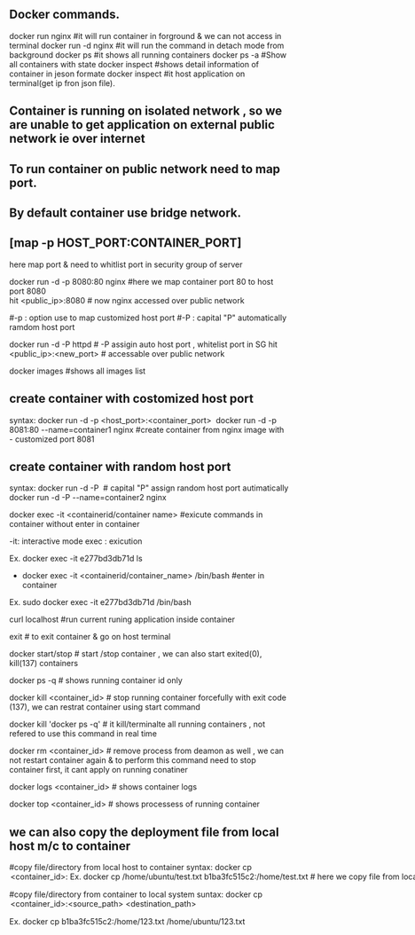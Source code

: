 ## Docker commands.

docker run nginx                                   #it will run container in forground & we can not access in terminal 
docker run -d nginx                                #it will run the command in detach mode from background
docker ps                                     #it shows all running containers
docker ps -a                                  #Show all containers with state
docker inspect <container id>                 #shows detail information of container in jeson formate
docker inspect <container ip>                 #it host application on terminal(get ip fron json file).

## Container is running on isolated network , so we are unable to get application on external public network ie over internet 
## To run container on public network need to map port.
## By default container use bridge network.

## [map -p HOST_PORT:CONTAINER_PORT]   
here map port & need to whitlist port in security group of server

docker run -d -p 8080:80 nginx                  #here we map container port 80 to host port 8080   
hit <public_ip>:8080                                 # now nginx accessed over public network

 #-p : option use to map customized host port
 #-P : capital "P" automatically ramdom host port

docker run -d -P httpd                           # -P assigin auto host port , whitelist port in SG 
hit <public_ip>:<new_port>                            # accessable over public network 

  
 docker images                                      #shows all images list
  
## create container with costomized host port
  syntax: docker run -d -p <host_port>:<container_port> <image name>
 docker run -d -p 8081:80 --name=container1 nginx                 #create container from nginx image with - customized port 8081

 ## create container with random host port
  syntax: docker run -d -P <image name>                               # capital "P" assign random host port autimatically
 docker run -d -P --name=container2 nginx    

 docker exec -it <containerid/container name> <command>        #exicute commands in container without enter in container

 -it: interactive mode
 exec : exicution 

 Ex.
 docker exec -it e277bd3db71d ls


 - docker exec -it <containerid/container_name> /bin/bash                 #enter in container

 Ex.
 sudo docker exec -it e277bd3db71d /bin/bash

 curl localhost                                 #run current runing application inside container

 exit                                           # to exit container & go on host terminal


 docker start/stop <container id>               # start /stop container , we can also start exited(0), kill(137) containers

 docker ps -q                                   # shows running container id only

 docker kill <container_id>                     # stop running container forcefully  with exit code (137), we can restrat container using start command 

docker kill 'docker ps -q'                      # it kill/terminalte all running containers , not refered to use this command in real time   

docker rm <container_id>                        # remove process from deamon as well , we can not restart container again & to perform this command need to stop container first, it cant apply on running conatiner

docker logs <container_id>                     # shows container logs

docker top <container_id>                      # shows processess of running container

## we can also copy the deployment file from local host m/c to container

#copy file/directory from local host to container
syntax: docker cp <option><file path><container_id>:<destination path>
Ex. docker cp /home/ubuntu/test.txt b1ba3fc515c2:/home/test.txt     # here we copy file from local system to container 

#copy file/directory from  container to local system
suntax: docker cp <option> <container_id>:<source_path> <destination_path>

Ex. docker cp b1ba3fc515c2:/home/123.txt /home/ubuntu/123.txt

















  


 



